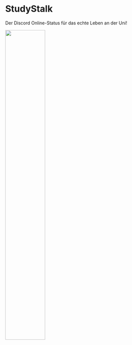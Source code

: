 # StudyStalk

Der Discord Online-Status für das echte Leben an der Uni!

<img src="https://github.com/Hackathon-X-GameJam/study-stalk/assets/110426806/ebefa860-3ef4-4b0a-a5c5-d307d6e4fbeb" width=50%>
